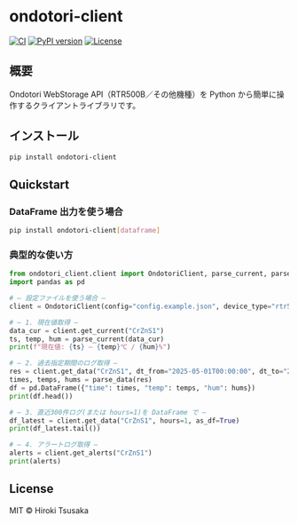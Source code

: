 # ondotori-client

[![CI](https://github.com/1160-hrk/ondotori-client/actions/workflows/ci.yml/badge.svg)](https://github.com/1160-hrk/ondotori-client/actions)
[![PyPI version](https://img.shields.io/pypi/v/ondotori-client.svg)](https://pypi.org/project/ondotori-client/)
[![License](https://img.shields.io/github/license/1160-hrk/ondotori-client.svg)](https://github.com/1160-hrk/ondotori-client/blob/main/LICENSE)


## 概要

Ondotori WebStorage API（RTR500B／その他機種）を Python から簡単に操作するクライアントライブラリです。

## インストール

```bash
pip install ondotori-client
````

## Quickstart

### DataFrame 出力を使う場合
```bash
pip install ondotori-client[dataframe]
```
### 典型的な使い方
```python
from ondotori_client.client import OndotoriClient, parse_current, parse_data
import pandas as pd

# — 設定ファイルを使う場合 —
client = OndotoriClient(config="config.example.json", device_type="rtr500", verbose=True)

# — 1. 現在値取得 —
data_cur = client.get_current("CrZnS1")
ts, temp, hum = parse_current(data_cur)
print(f"現在値: {ts} — {temp}℃ / {hum}%")

# — 2. 過去指定期間のログ取得 —
res = client.get_data("CrZnS1", dt_from="2025-05-01T00:00:00", dt_to="2025-05-02T00:00:00")
times, temps, hums = parse_data(res)
df = pd.DataFrame({"time": times, "temp": temps, "hum": hums})
print(df.head())

# — 3. 直近300件ログ(または hours=1)を DataFrame で —
df_latest = client.get_data("CrZnS1", hours=1, as_df=True)
print(df_latest.tail())

# — 4. アラートログ取得 —
alerts = client.get_alerts("CrZnS1")
print(alerts)

```

## License

MIT © Hiroki Tsusaka